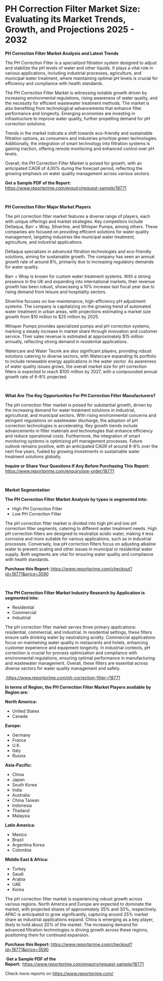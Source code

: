<p><h1>PH Correction Filter Market Size: Evaluating its Market Trends, Growth, and Projections 2025 - 2032</h1></p><p><strong>PH Correction Filter Market Analysis and Latest Trends</strong></p>
<p><p>The PH Correction Filter is a specialized filtration system designed to adjust and stabilize the pH levels of water and other liquids. It plays a vital role in various applications, including industrial processes, agriculture, and municipal water treatment, where maintaining optimal pH levels is crucial for efficiency and compliance with health standards.</p><p>The PH Correction Filter Market is witnessing notable growth driven by increasing environmental regulations, rising awareness of water quality, and the necessity for efficient wastewater treatment methods. The market is also benefiting from technological advancements that enhance filter performance and longevity. Emerging economies are investing in infrastructure to improve water quality, further propelling demand for pH correction solutions. </p><p>Trends in the market indicate a shift towards eco-friendly and sustainable filtration options, as consumers and industries prioritize green technologies. Additionally, the integration of smart technology into filtration systems is gaining traction, offering remote monitoring and enhanced control over pH levels. </p><p>Overall, the PH Correction Filter Market is poised for growth, with an anticipated CAGR of 4.00% during the forecast period, reflecting the growing emphasis on water quality management across various sectors.</p></p>
<p><strong>Get a Sample PDF of the Report:&nbsp;</strong> <a href="https://www.reportprime.com/enquiry/request-sample/18771?utm_campaign=2982&utm_medium=2&utm_source=Github&utm_content=ia&utm_term=19032025&utm_id=ph-correction-filter">https://www.reportprime.com/enquiry/request-sample/18771</a></p>
<p>&nbsp;</p>
<p><strong>PH Correction Filter Major Market Players</strong></p>
<p><p>The pH correction filter market features a diverse range of players, each with unique offerings and market strategies. Key competitors include Deltaqua, Barr + Wray, Silverline, and Whisper Pumps, among others. These companies are focused on providing efficient solutions for water quality management, targeting industries like municipal water treatment, agriculture, and industrial applications.</p><p>Deltaqua specializes in advanced filtration technologies and eco-friendly solutions, aiming for sustainable growth. The company has seen an annual growth rate of around 8%, primarily due to increasing regulatory demands for water quality.</p><p>Barr + Wray is known for custom water treatment systems. With a strong presence in the UK and expanding into international markets, their revenue growth has been robust, showcasing a 10% increase last fiscal year due to rising demand from leisure and hospitality sectors.</p><p>Silverline focuses on low-maintenance, high-efficiency pH adjustment systems. The company is capitalizing on the growing trend of automated water treatment in urban areas, with projections estimating a market size growth from $10 million to $25 million by 2025.</p><p>Whisper Pumps provides specialized pumps and pH correction systems, marking a steady increase in market share through innovation and customer service. Their sales revenue is estimated at approximately $15 million annually, reflecting strong demand in residential applications.</p><p>Watercare and Water Tecnik are also significant players, providing robust solutions catering to diverse sectors, with Watercare expanding its portfolio to include renewable energy applications in the water sector. As awareness of water quality issues grows, the overall market size for pH correction filters is expected to reach $100 million by 2027, with a compounded annual growth rate of 6-8% projected.</p></p>
<p>&nbsp;</p>
<p><strong>What Are The Key Opportunities For PH Correction Filter Manufacturers?</strong></p>
<p><p>The pH correction filter market is poised for substantial growth, driven by the increasing demand for water treatment solutions in industrial, agricultural, and municipal sectors. With rising environmental concerns and stringent regulations on wastewater discharge, the adoption of pH correction technologies is accelerating. Key growth trends include advancements in filter materials and technologies that enhance efficiency and reduce operational costs. Furthermore, the integration of smart monitoring systems is optimizing pH management processes. Future outlook remains positive, with an anticipated CAGR of around 6-8% over the next five years, fueled by growing investments in sustainable water treatment solutions globally.</p></p>
<p><strong>Inquire or Share Your Questions If Any Before Purchasing This Report:</strong> <a href="https://www.reportprime.com/enquiry/pre-order/18771?utm_campaign=2982&utm_medium=2&utm_source=Github&utm_content=ia&utm_term=19032025&utm_id=ph-correction-filter">https://www.reportprime.com/enquiry/pre-order/18771</a></p>
<p>&nbsp;</p>
<p><strong>Market Segmentation</strong></p>
<p><strong>The PH Correction Filter Market Analysis by types is segmented into:</strong></p>
<p><ul><li>High PH Correction Filter</li><li>Low PH Correction Filter</li></ul></p>
<p><p>The pH correction filter market is divided into high pH and low pH correction filter segments, catering to different water treatment needs. High pH correction filters are designed to neutralize acidic water, making it less corrosive and more suitable for various applications, such as in industrial processes. Conversely, low pH correction filters focus on adjusting alkaline water to prevent scaling and other issues in municipal or residential water supply. Both segments are vital for ensuring water quality and compliance with health standards.</p></p>
<p><strong>Purchase this Report:&nbsp;</strong><a href="https://www.reportprime.com/checkout?id=18771&price=3590&utm_campaign=2982&utm_medium=2&utm_source=Github&utm_content=ia&utm_term=19032025&utm_id=ph-correction-filter">https://www.reportprime.com/checkout?id=18771&price=3590</a></p>
<p>&nbsp;</p>
<p><strong>The PH Correction Filter Market Industry Research by Application is segmented into:</strong></p>
<p><ul><li>Residential</li><li>Commercial</li><li>Industrial</li></ul></p>
<p><p>The pH correction filter market serves three primary applications: residential, commercial, and industrial. In residential settings, these filters ensure safe drinking water by neutralizing acidity. Commercial applications focus on maintaining water quality in restaurants and hotels, enhancing customer experience and equipment longevity. In industrial contexts, pH correction is crucial for process optimization and compliance with environmental regulations, ensuring optimal performance in manufacturing and wastewater management. Overall, these filters are essential across diverse sectors for water quality management and safety.</p></p>
<p><a href="https://www.reportprime.com/ph-correction-filter-r18771?utm_campaign=2982&utm_medium=2&utm_source=Github&utm_content=ia&utm_term=19032025&utm_id=ph-correction-filter">&nbsp;https://www.reportprime.com/ph-correction-filter-r18771</a></p>
<p><strong>In terms of Region, the PH Correction Filter Market Players available by Region are:</strong></p>
<p>
    <p> <strong> North America: </strong>
        <ul>
            <li>United States</li>
            <li>Canada</li>
        </ul>
        </p> 
    <p> <strong> Europe: </strong>
        <ul>
            <li>Germany</li>
            <li>France</li>
            <li>U.K.</li>
            <li>Italy</li>
            <li>Russia</li>
        </ul>
        </p> 
    <p> <strong> Asia-Pacific: </strong>
        <ul>
            <li>China</li>
            <li>Japan</li>
            <li>South Korea</li>
            <li>India</li>
            <li>Australia</li>
            <li>China Taiwan</li>
            <li>Indonesia</li>
            <li>Thailand</li>
            <li>Malaysia</li>
        </ul>
        </p> 
    <p> <strong> Latin America: </strong>
        <ul>
            <li>Mexico</li>
            <li>Brazil</li>
            <li>Argentina Korea</li>
            <li>Colombia</li>
        </ul>
        </p> 
    <p> <strong> Middle East & Africa: </strong>
        <ul>
            <li>Turkey</li>
            <li>Saudi</li>
            <li>Arabia</li>
            <li>UAE</li>
            <li>Korea</li>
        </ul>
    </p>
    </p>
<p><p>The pH correction filter market is experiencing robust growth across various regions. North America and Europe are expected to dominate the market, with projected shares of approximately 35% and 30%, respectively. APAC is anticipated to grow significantly, capturing around 25% market share as industrial applications expand. China is emerging as a key player, likely to hold about 20% of the market. The increasing demand for advanced filtration technologies is driving growth across these regions, positioning them for continued expansion.</p></p>
<p><strong>Purchase this Report: </strong><a href="https://www.reportprime.com/checkout?id=18771&price=3590&utm_campaign=2982&utm_medium=2&utm_source=Github&utm_content=ia&utm_term=19032025&utm_id=ph-correction-filter">https://www.reportprime.com/checkout?id=18771&price=3590</a></p>
<p>&nbsp;<strong>Get a Sample PDF of the Report:&nbsp;&nbsp;</strong><a href="https://www.reportprime.com/enquiry/request-sample/18771?utm_campaign=2982&utm_medium=2&utm_source=Github&utm_content=ia&utm_term=19032025&utm_id=ph-correction-filter">https://www.reportprime.com/enquiry/request-sample/18771</a></p>
<p><strong></strong></p>
<p>Check more reports on <a href="https://www.reportprime.com/?utm_campaign=2982&utm_medium=2&utm_source=Github&utm_content=ia&utm_term=19032025&utm_id=ph-correction-filter">https://www.reportprime.com/</a></p>